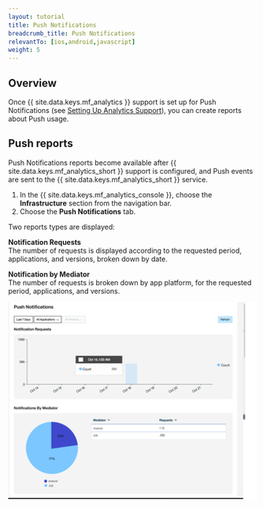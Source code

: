 ```yaml
---
layout: tutorial
title: Push Notifications
breadcrumb_title: Push Notifications
relevantTo: [ios,android,javascript]
weight: 5
---
```

<!-- NLS_CHARSET=UTF-8 -->
## Overview
Once {{ site.data.keys.mf_analytics }} support is set up for Push Notifications  (see [Setting Up Analytics Support](../../../notifications/analytics/)), you can create reports about Push usage.

## Push reports
Push Notifications reports become available after {{ site.data.keys.mf_analytics_short }} support is configured, and Push events are sent to the {{ site.data.keys.mf_analytics_short }} service.

1. In the {{ site.data.keys.mf_analytics_console }}, choose the **Infrastructure** section from the navigation bar.
2. Choose the **Push Notifications** tab.

Two reports types are displayed:

**Notification Requests**  
The number of requests is displayed according to the requested period, applications, and versions, broken down by date.

**Notification by Mediator**  
The number of requests is broken down by app platform, for the requested period, applications, and versions.

![Push Notification reports](pushNotifications.png)
